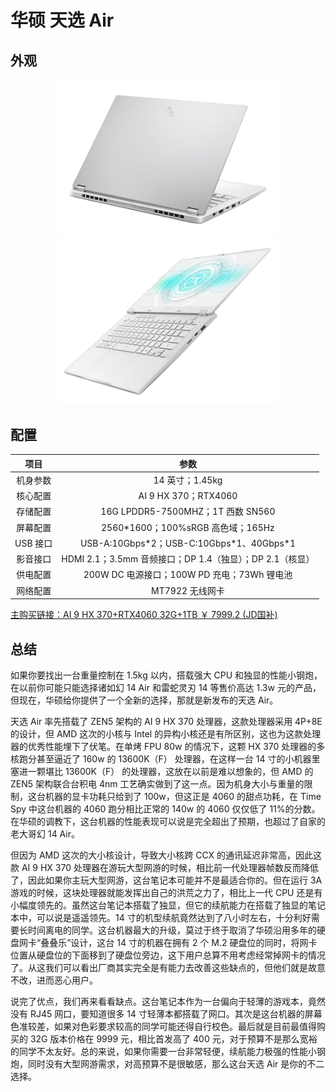 # 华硕 天选 Air

## 外观

<div style="margin: 0 auto; text-align: center; width: 70%"><img src="./assets/天选air%201.png" /></div>

<div style="margin: 0 auto; text-align: center; width: 70%"><img src="./assets/天选air%202.png" /></div>

## 配置

|   项目   |                    参数                     |
| :------: | :-----------------------------------------: |
| 机身参数 |               14 英寸；1.45kg               |
| 核心配置 |            AI 9 HX 370；RTX4060             |
| 存储配置 |      16G LPDDR5-7500MHZ；1T 西数 SN560      |
| 屏幕配置 |     2560\*1600；100%sRGB 高色域；165Hz      |
| USB 接口 | USB-A:10Gbps\*2；USB-C:10Gbps\*1、40Gbps\*1 |
| 影音接口 |HDMI 2.1；3.5mm 音频接口；DP 1.4（独显）；DP 2.1（核显）|
| 供电配置 | 200W DC 电源接口；100W PD 充电；73Wh 锂电池 |
| 网络配置 |               MT7922 无线网卡               |

[主购买链接：AI 9 HX 370+RTX4060 32G+1TB ￥ 7999.2 (JD国补)](https://3.cn/2b2i5W-Y)

## 总结

如果你要找出一台重量控制在 1.5kg 以内，搭载强大 CPU 和独显的性能小钢炮，在以前你可能只能选择诸如幻 14 Air 和雷蛇灵刃 14 等售价高达 1.3w 元的产品，但现在，华硕给你提供了一个全新的选择，那就是新发布的天选 Air。

天选 Air 率先搭载了 ZEN5 架构的 AI 9 HX 370 处理器，这款处理器采用 4P+8E 的设计，但 AMD 这次的小核与 Intel 的异构小核还是有所区别，这也为这款处理器的优秀性能埋下了伏笔。在单烤 FPU 80w 的情况下，这颗 HX 370 处理器的多核跑分甚至逼近了 160w 的 13600K（F） 处理器，在这样一台 14 寸的小机器里塞进一颗堪比 13600K（F） 的处理器，这放在以前是难以想象的，但 AMD 的 ZEN5 架构联合台积电 4nm 工艺确实做到了这一点。因为机身大小与重量的限制，这台机器的显卡功耗只给到了 100w，但这正是 4060 的甜点功耗，在 Time Spy 中这台机器的 4060 跑分相比正常的 140w 的 4060 仅仅低了 11%的分数。在华硕的调教下，这台机器的性能表现可以说是完全超出了预期，也超过了自家的老大哥幻 14 Air。

但因为 AMD 这次的大小核设计，导致大小核跨 CCX 的通讯延迟非常高，因此这款 AI 9 HX 370 处理器在游玩大型网游的时候，相比前一代处理器帧数反而降低了，因此如果你主玩大型网游，这台笔记本可能并不是最适合你的。但在运行 3A 游戏的时候，这块处理器就能发挥出自己的洪荒之力了，相比上一代 CPU 还是有小幅度领先的。虽然这台笔记本搭载了独显，但它的续航能力在搭载了独显的笔记本中，可以说是遥遥领先。14 寸的机型续航竟然达到了八小时左右，十分利好需要长时间离电的同学。这台机器最大的升级，莫过于终于取消了华硕沿用多年的硬盘网卡“叠叠乐”设计，这台 14 寸的机器在拥有 2 个 M.2 硬盘位的同时，将网卡位置从硬盘位的下面移到了硬盘位旁边，这下用户总算不用考虑经常掉网卡的情况了。从这我们可以看出厂商其实完全是有能力去改善这些缺点的，但他们就是故意不改，进而恶心用户。

说完了优点，我们再来看看缺点。这台笔记本作为一台偏向于轻薄的游戏本，竟然没有 RJ45 网口，要知道很多 14 寸轻薄本都搭载了网口。其次是这台机器的屏幕色准较差，如果对色彩要求较高的同学可能还得自行校色。最后就是目前最值得购买的 32G 版本价格在 9999 元，相比首发高了 400 元，对于预算不是那么宽裕的同学不太友好。总的来说，如果你需要一台非常轻便，续航能力极强的性能小钢炮，同时没有大型网游需求，对高预算不是很敏感，那么这台天选 Air 是你的不二选择。
